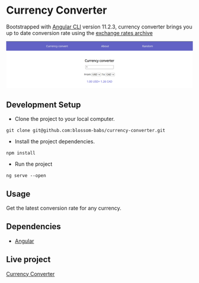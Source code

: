 # Currency Converter

Bootstrapped with [Angular CLI](https://github.com/angular/angular-cli) version 11.2.3, currency converter brings you up to date conversion rate using the [exchange rates archive](https://exchangeratesapi.io/)

<img src="/src/assets/preview.png"
     alt="Project preview"
    />

## Development Setup

- Clone the project to your local computer.
```
git clone git@github.com:blossom-babs/currency-converter.git
```
- Install the project dependencies.
```
npm install 
```
- Run the project 
```
ng serve --open
```
## Usage
Get the latest conversion rate for any currency.

## Dependencies
- [Angular](https://angular.io/)


## Live project 

[Currency Converter](https://blo-currencyconverter.netlify.app/)

